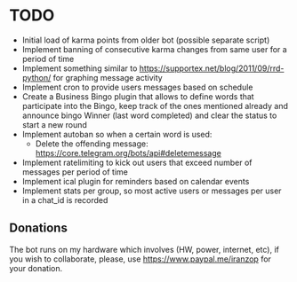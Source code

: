 # TODO

- Initial load of karma points from older bot (possible separate script)
- Implement banning of consecutive karma changes from same user for a period of time
- Implement something similar to <https://supportex.net/blog/2011/09/rrd-python/> for graphing message activity
- Implement cron to provide users messages based on schedule
- Create a Business Bingo plugin that allows to define words that participate into the Bingo, keep track of the ones mentioned already and announce bingo Winner (last word completed) and clear the status to start a new round
- Implement autoban so when a certain word is used:
    - Delete the offending message: https://core.telegram.org/bots/api#deletemessage
- Implement ratelimiting to kick out users that exceed number of messages per period of time
- Implement ical plugin for reminders based on calendar events
- Implement stats per group, so most active users or messages per user in a chat_id is recorded


## Donations

The bot runs on my hardware which involves (HW, power, internet, etc), if
you wish to collaborate, please, use <https://www.paypal.me/iranzop> for
your donation.
